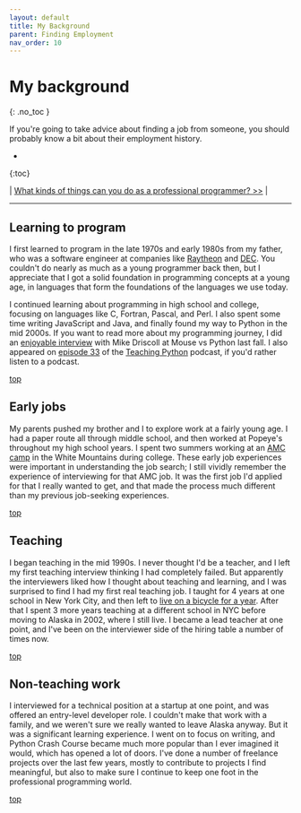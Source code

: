 ```yaml
---
layout: default
title: My Background
parent: Finding Employment
nav_order: 10
---
```


# My background
{: .no_toc }

If you're going to take advice about finding a job from someone, you should probably know a bit about their employment history.

* 
{:toc}

| [What kinds of things can you do as a professional programmer? >>](../focus_areas/) |

---

## Learning to program

I first learned to program in the late 1970s and early 1980s from my father, who was a software engineer at companies like [Raytheon](https://en.wikipedia.org/wiki/Raytheon) and [DEC](https://en.wikipedia.org/wiki/Digital_Equipment_Corporation). You couldn't do nearly as much as a young programmer back then, but I appreciate that I got a solid foundation in programming concepts at a young age, in languages that form the foundations of the languages we use today.

I continued learning about programming in high school and college, focusing on languages like C, Fortran, Pascal, and Perl. I also spent some time writing JavaScript and Java, and finally found my way to Python in the mid 2000s. If you want to read more about my programming journey, I did an [enjoyable interview](http://www.blog.pythonlibrary.org/2019/08/05/pydev-of-the-week-eric-matthes/) with Mike Driscoll at Mouse vs Python last fall. I also appeared on [episode 33](https://www.teachingpython.fm/33) of the [Teaching Python](https://www.teachingpython.fm) podcast, if you'd rather listen to a podcast.

[top](#top)

## Early jobs

My parents pushed my brother and I to explore work at a fairly young age. I had a paper route all through middle school, and then worked at Popeye's throughout my high school years. I spent two summers working at an [AMC camp](https://amccoldrivercamp.org) in the White Mountains during college. These early job experiences were important in understanding the job search; I still vividly remember the experience of interviewing for that AMC job. It was the first job I'd applied for that I really wanted to get, and that made the process much different than my previous job-seeking experiences.

[top](#top)

## Teaching

I began teaching in the mid 1990s. I never thought I'd be a teacher, and I left my first teaching interview thinking I had completely failed. But apparently the interviewers liked how I thought about teaching and learning, and I was surprised to find I had my first real teaching job. I taught for 4 years at one school in New York City, and then left to [live on a bicycle for a year](https://www.amazon.com/Road-Alaska-Eric-Matthes/dp/1544175965). After that I spent 3 more years teaching at a different school in NYC before moving to Alaska in 2002, where I still live. I became a lead teacher at one point, and I've been on the interviewer side of the hiring table a number of times now.

[top](#top)

## Non-teaching work

I interviewed for a technical position at a startup at one point, and was offered an entry-level developer role. I couldn't make that work with a family, and we weren't sure we really wanted to leave Alaska anyway. But it was a significant learning experience. I went on to focus on writing, and Python Crash Course became much more popular than I ever imagined it would, which has opened a lot of doors. I've done a number of freelance projects over the last few years, mostly to contribute to projects I find meaningful, but also to make sure I continue to keep one foot in the professional programming world.

[top](#top)
